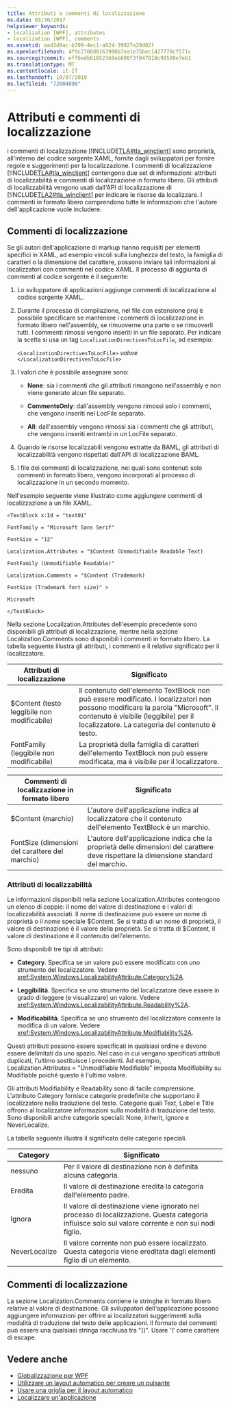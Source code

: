 ```yaml
---
title: Attributi e commenti di localizzazione
ms.date: 03/30/2017
helpviewer_keywords:
- localization [WPF], attributes
- localization [WPF], comments
ms.assetid: ead2d9ac-b709-4ec1-a924-39927a29d02f
ms.openlocfilehash: 4f9c2700d8163988b7ea1e75bec1427778cf571c
ms.sourcegitcommit: eff6adb61852369ab690f3f047818c90580e7eb1
ms.translationtype: MT
ms.contentlocale: it-IT
ms.lasthandoff: 10/07/2019
ms.locfileid: "72004898"
---
```

# <a name="localization-attributes-and-comments"></a>Attributi e commenti di localizzazione
i commenti di localizzazione [!INCLUDE[TLA#tla_winclient](../../../../includes/tlasharptla-winclient-md.md)] sono proprietà, all'interno del codice sorgente XAML, fornite dagli sviluppatori per fornire regole e suggerimenti per la localizzazione. I commenti di localizzazione [!INCLUDE[TLA#tla_winclient](../../../../includes/tlasharptla-winclient-md.md)] contengono due set di informazioni: attributi di localizzabilità e commenti di localizzazione in formato libero. Gli attributi di localizzabilità vengono usati dall'API di localizzazione di [!INCLUDE[TLA2#tla_winclient](../../../../includes/tla2sharptla-winclient-md.md)] per indicare le risorse da localizzare. I commenti in formato libero comprendono tutte le informazioni che l'autore dell'applicazione vuole includere.  

<a name="Localizer_Comments_"></a>   
## <a name="localization-comments"></a>Commenti di localizzazione  
 Se gli autori dell'applicazione di markup hanno requisiti per elementi specifici in XAML, ad esempio vincoli sulla lunghezza del testo, la famiglia di caratteri o la dimensione del carattere, possono inviare tali informazioni ai localizzatori con commenti nel codice XAML. Il processo di aggiunta di commenti al codice sorgente è il seguente:  
  
1. Lo sviluppatore di applicazioni aggiunge commenti di localizzazione al codice sorgente XAML.  
  
2. Durante il processo di compilazione, nel file con estensione proj è possibile specificare se mantenere i commenti di localizzazione in formato libero nell'assembly, se rimuoverne una parte o se rimuoverli tutti. I commenti rimossi vengono inseriti in un file separato. Per indicare la scelta si usa un tag `LocalizationDirectivesToLocFile`, ad esempio:  
  
     `<LocalizationDirectivesToLocFile>` *valore* `</LocalizationDirectivesToLocFile>`  
  
3. I valori che è possibile assegnare sono:  
  
    - **None**: sia i commenti che gli attributi rimangono nell'assembly e non viene generato alcun file separato.  
  
    - **CommentsOnly**: dall'assembly vengono rimossi solo i commenti, che vengono inseriti nel LocFile separato.  
  
    - **All**: dall'assembly vengono rimossi sia i commenti che gli attributi, che vengono inseriti entrambi in un LocFile separato.  
  
4. Quando le risorse localizzabili vengono estratte da BAML, gli attributi di localizzabilità vengono rispettati dall'API di localizzazione BAML.  
  
5. I file dei commenti di localizzazione, nei quali sono contenuti solo commenti in formato libero, vengono incorporati al processo di localizzazione in un secondo momento.  
  
 Nell'esempio seguente viene illustrato come aggiungere commenti di localizzazione a un file XAML.  
  
 `<TextBlock x:Id = "text01"`  
  
 `FontFamily = "Microsoft Sans Serif"`  
  
 `FontSize = "12"`  
  
 `Localization.Attributes = "$Content (Unmodifiable Readable Text)`  
  
 `FontFamily (Unmodifiable Readable)"`  
  
 `Localization.Comments = "$Content (Trademark)`  
  
 `FontSize (Trademark font size)" >`  
  
 `Microsoft`  
  
 `</TextBlock>`  
  
 Nella sezione Localization.Attributes dell'esempio precedente sono disponibili gli attributi di localizzazione, mentre nella sezione Localization.Comments sono disponibili i commenti in formato libero. La tabella seguente illustra gli attributi, i commenti e il relativo significato per il localizzatore.  
  
|Attributi di localizzazione|Significato|  
|-----------------------------|-------------|  
|$Content (testo leggibile non modificabile)|Il contenuto dell'elemento TextBlock non può essere modificato. I localizzatori non possono modificare la parola "Microsoft". Il contenuto è visibile (leggibile) per il localizzatore. La categoria del contenuto è testo.|  
|FontFamily (leggibile non modificabile)|La proprietà della famiglia di caratteri dell'elemento TextBlock non può essere modificata, ma è visibile per il localizzatore.|  
  
|Commenti di localizzazione in formato libero|Significato|  
|--------------------------------------|-------------|  
|$Content (marchio)|L'autore dell'applicazione indica al localizzatore che il contenuto dell'elemento TextBlock è un marchio.|  
|FontSize (dimensioni del carattere del marchio)|L'autore dell'applicazione indica che la proprietà delle dimensioni del carattere deve rispettare la dimensione standard del marchio.|  
  
### <a name="localizability-attributes"></a>Attributi di localizzabilità  
 Le informazioni disponibili nella sezione Localization.Attributes contengono un elenco di coppie: il nome del valore di destinazione e i valori di localizzabilità associati. Il nome di destinazione può essere un nome di proprietà o il nome speciale $Content. Se si tratta di un nome di proprietà, il valore di destinazione è il valore della proprietà. Se si tratta di $Content, il valore di destinazione è il contenuto dell'elemento.  
  
 Sono disponibili tre tipi di attributi:  
  
- **Category**. Specifica se un valore può essere modificato con uno strumento del localizzatore. Vedere <xref:System.Windows.LocalizabilityAttribute.Category%2A>.  
  
- **Leggibilità**. Specifica se uno strumento del localizzatore deve essere in grado di leggere (e visualizzare) un valore. Vedere <xref:System.Windows.LocalizabilityAttribute.Readability%2A>.  
  
- **Modificabilità**. Specifica se uno strumento del localizzatore consente la modifica di un valore. Vedere <xref:System.Windows.LocalizabilityAttribute.Modifiability%2A>.  
  
 Questi attributi possono essere specificati in qualsiasi ordine e devono essere delimitati da uno spazio. Nel caso in cui vengano specificati attributi duplicati, l'ultimo sostituisce i precedenti. Ad esempio, Localization.Attributes = "Unmodifiable Modifiable" imposta Modifiability su Modifiable poiché questo è l'ultimo valore.  
  
 Gli attributi Modifiability e Readability sono di facile comprensione. L'attributo Category fornisce categorie predefinite che supportano il localizzatore nella traduzione del testo. Categorie quali Text, Label e Title offrono al localizzatore informazioni sulla modalità di traduzione del testo. Sono disponibili anche categorie speciali: None, inherit, ignore e NeverLocalize.  
  
 La tabella seguente illustra il significato delle categorie speciali.  
  
|Category|Significato|  
|--------------|-------------|  
|nessuno|Per il valore di destinazione non è definita alcuna categoria.|  
|Eredita|Il valore di destinazione eredita la categoria dall'elemento padre.|  
|Ignora|Il valore di destinazione viene ignorato nel processo di localizzazione. Questa categoria influisce solo sul valore corrente e non sui nodi figlio.|  
|NeverLocalize|Il valore corrente non può essere localizzato. Questa categoria viene ereditata dagli elementi figlio di un elemento.|  
  
<a name="Localization_Comments"></a>   
## <a name="localization-comments"></a>Commenti di localizzazione  
 La sezione Localization.Comments contiene le stringhe in formato libero relative al valore di destinazione. Gli sviluppatori dell'applicazione possono aggiungere informazioni per offrire ai localizzatori suggerimenti sulla modalità di traduzione del testo delle applicazioni. Il formato dei commenti può essere una qualsiasi stringa racchiusa tra "()". Usare '\\' come carattere di escape.  
  
## <a name="see-also"></a>Vedere anche

- [Globalizzazione per WPF](globalization-for-wpf.md)
- [Utilizzare un layout automatico per creare un pulsante](how-to-use-automatic-layout-to-create-a-button.md)
- [Usare una griglia per il layout automatico](how-to-use-a-grid-for-automatic-layout.md)
- [Localizzare un'applicazione](how-to-localize-an-application.md)
